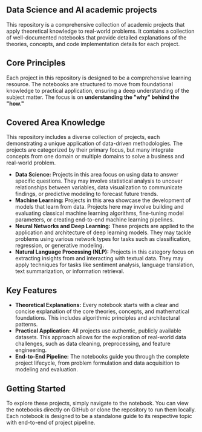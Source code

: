 ## Data Science and AI academic projects
This repository is a comprehensive collection of academic projects that apply theoretical knowledge to real-world problems. It contains a collection of well-documented notebooks that provide detailed explanations of the theories, concepts, and code implementation details for each project.

## Core Principles 
Each project in this repository is designed to be a comprehensive learning resource. The notebooks are structured to move from foundational knowledge to practical application, ensuring a deep understanding of the subject matter. The focus is on **understanding the "why" behind the "how."**

## Covered Area Knowledge
This repository includes a diverse collection of projects, each demonstrating a unique application of data-driven methodologies. The projects are categorized by their primary focus, but many integrate concepts from one domain or multiple domains to solve a business and real-world problem.
- **Data Science:** Projects in this area focus on using data to answer specific questions. They may involve statistical analysis to uncover relationships between variables, data visualization to communicate findings, or predictive modeling to forecast future trends.
- **Machine Learning:** Projects in this area showcase the development of models that learn from data. Projects here may involve building and evaluating classical machine learning algorithms, fine-tuning model parameters, or creating end-to-end machine learning pipelines.
- **Neural Networks and Deep Learning:** These projects are applied to the application and architecture of deep learning models. They may tackle problems using various network types for tasks such as classification, regression, or generative modeling.
- **Natural Language Processing (NLP):** Projects in this category focus on extracting insights from and interacting with textual data. They may apply techniques for tasks like sentiment analysis, language translation, text summarization, or information retrieval.

## Key Features 
- **Theoretical Explanations:** Every notebook starts with a clear and concise explanation of the core theories, concepts, and mathematical foundations. This includes algorithmic principles and architectural patterns.
- **Practical Application:** All projects use authentic, publicly available datasets. This approach allows for the exploration of real-world data challenges, such as data cleaning, preprocessing, and feature engineering.
- **End-to-End Pipeline:** The notebooks guide you through the complete project lifecycle, from problem formulation and data acquisition to modeling and evaluation.

## Getting Started
To explore these projects, simply navigate to the notebook. You can view the notebooks directly on GitHub or clone the repository to run them locally. Each notebook is designed to be a standalone guide to its respective topic with end-to-end of project pipeline.
